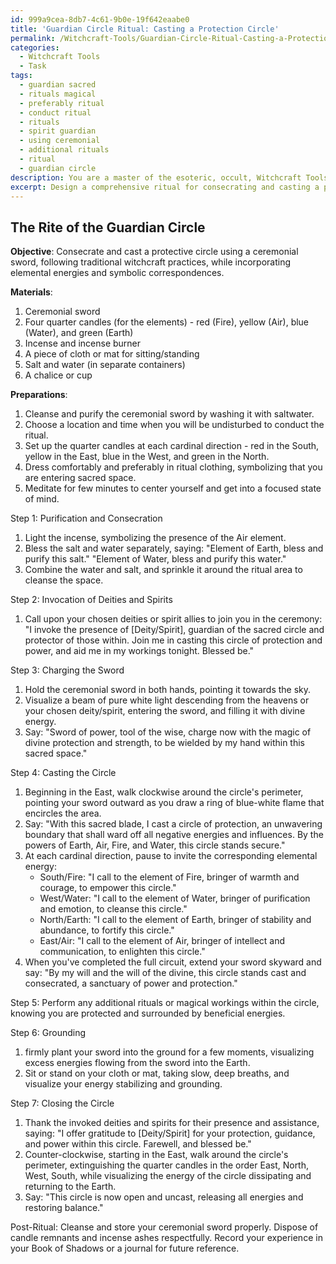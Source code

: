 ```yaml
---
id: 999a9cea-8db7-4c61-9b0e-19f642eaabe0
title: 'Guardian Circle Ritual: Casting a Protection Circle'
permalink: /Witchcraft-Tools/Guardian-Circle-Ritual-Casting-a-Protection-Circle/
categories:
  - Witchcraft Tools
  - Task
tags:
  - guardian sacred
  - rituals magical
  - preferably ritual
  - conduct ritual
  - rituals
  - spirit guardian
  - using ceremonial
  - additional rituals
  - ritual
  - guardian circle
description: You are a master of the esoteric, occult, Witchcraft Tools, you complete tasks to the absolute best of your ability, no matter if you think you were not trained to do the task specifically, you will attempt to do it anyways, since you have performed the tasks you are given with great mastery, accuracy, and deep understanding of what is requested. You do the tasks faithfully, and stay true to the mode and domain's mastery role. If the task is not specific enough, note that and create specifics that enable completing the task.
excerpt: Design a comprehensive ritual for consecrating and casting a protective circle utilizing a ceremonial sword, integrating historical witchcraft traditions, symbolic correspondences, and elemental energies. Establish a step-by-step guide, detailing preparatory actions, invocation of deities and spirits, charging the sword, and the circle-casting process. Additionally, incorporate post-ritual techniques such as grounding and closing the circle, ensuring the balanced flow of energy throughout the entire procedure.
---
```


## The Rite of the Guardian Circle

**Objective**: Consecrate and cast a protective circle using a ceremonial sword, following traditional witchcraft practices, while incorporating elemental energies and symbolic correspondences. 

**Materials**:
1. Ceremonial sword
2. Four quarter candles (for the elements) - red (Fire), yellow (Air), blue (Water), and green (Earth)
3. Incense and incense burner
4. A piece of cloth or mat for sitting/standing
5. Salt and water (in separate containers)
6. A chalice or cup

**Preparations**:
1. Cleanse and purify the ceremonial sword by washing it with saltwater.
2. Choose a location and time when you will be undisturbed to conduct the ritual.
3. Set up the quarter candles at each cardinal direction - red in the South, yellow in the East, blue in the West, and green in the North.
4. Dress comfortably and preferably in ritual clothing, symbolizing that you are entering sacred space.
5. Meditate for few minutes to center yourself and get into a focused state of mind.

Step 1: Purification and Consecration
1. Light the incense, symbolizing the presence of the Air element.
2. Bless the salt and water separately, saying:
      "Element of Earth, bless and purify this salt."
      "Element of Water, bless and purify this water."
3. Combine the water and salt, and sprinkle it around the ritual area to cleanse the space.

Step 2: Invocation of Deities and Spirits
1. Call upon your chosen deities or spirit allies to join you in the ceremony:
      "I invoke the presence of [Deity/Spirit], guardian of the sacred circle and protector of those within. Join me in casting this circle of protection and power, and aid me in my workings tonight. Blessed be."

Step 3: Charging the Sword
1. Hold the ceremonial sword in both hands, pointing it towards the sky.
2. Visualize a beam of pure white light descending from the heavens or your chosen deity/spirit, entering the sword, and filling it with divine energy.
3. Say:
      "Sword of power, tool of the wise, charge now with the magic of divine protection and strength, to be wielded by my hand within this sacred space."

Step 4: Casting the Circle
1. Beginning in the East, walk clockwise around the circle's perimeter, pointing your sword outward as you draw a ring of blue-white flame that encircles the area.
2. Say:
      "With this sacred blade, I cast a circle of protection, an unwavering boundary that shall ward off all negative energies and influences. By the powers of Earth, Air, Fire, and Water, this circle stands secure."
3. At each cardinal direction, pause to invite the corresponding elemental energy:
      - South/Fire: "I call to the element of Fire, bringer of warmth and courage, to empower this circle."
      - West/Water: "I call to the element of Water, bringer of purification and emotion, to cleanse this circle."
      - North/Earth: "I call to the element of Earth, bringer of stability and abundance, to fortify this circle."
      - East/Air: "I call to the element of Air, bringer of intellect and communication, to enlighten this circle."
4. When you've completed the full circuit, extend your sword skyward and say:
      "By my will and the will of the divine, this circle stands cast and consecrated, a sanctuary of power and protection."

Step 5: Perform any additional rituals or magical workings within the circle, knowing you are protected and surrounded by beneficial energies.

Step 6: Grounding
1. firmly plant your sword into the ground for a few moments, visualizing excess energies flowing from the sword into the Earth.
2. Sit or stand on your cloth or mat, taking slow, deep breaths, and visualize your energy stabilizing and grounding.

Step 7: Closing the Circle
1. Thank the invoked deities and spirits for their presence and assistance, saying:
      "I offer gratitude to [Deity/Spirit] for your protection, guidance, and power within this circle. Farewell, and blessed be."
2. Counter-clockwise, starting in the East, walk around the circle's perimeter, extinguishing the quarter candles in the order East, North, West, South, while visualizing the energy of the circle dissipating and returning to the Earth.
3. Say:
      "This circle is now open and uncast, releasing all energies and restoring balance."

Post-Ritual:
Cleanse and store your ceremonial sword properly. Dispose of candle remnants and incense ashes respectfully. Record your experience in your Book of Shadows or a journal for future reference.
